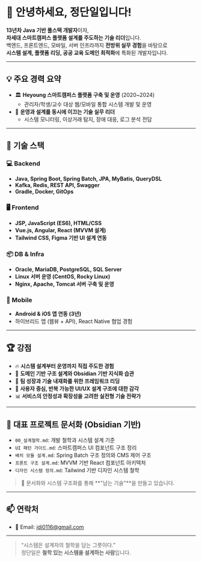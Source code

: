 # 👋 안녕하세요, 정단일입니다!

**13년차 Java 기반 풀스택 개발자**이자,  
**차세대 스마트캠퍼스 플랫폼 설계를 주도하는 기술 리더**입니다.  
백엔드, 프론트엔드, 모바일, 서버 인프라까지 **전방위 실무 경험**을 바탕으로  
**시스템 설계, 플랫폼 리딩, 공공 교육 도메인 최적화**에 특화된 개발자입니다.

---

## 💡 주요 경력 요약

- 🏛 **Heyoung 스마트캠퍼스 플랫폼 구축 및 운영** (2020~2024)
  - 관리자/학생/교수 대상 웹/모바일 통합 시스템 개발 및 운영
- 🔧 **운영과 설계를 동시에 이끄는 기술 실무 리더**
  - 시스템 모니터링, 이상거래 탐지, 장애 대응, 로그 분석 전담

---

## 🧰 기술 스택

### 💻 Backend
- **Java, Spring Boot, Spring Batch, JPA, MyBatis, QueryDSL**
- **Kafka, Redis, REST API, Swagger**
- **Gradle, Docker, GitOps**

### 🖥 Frontend
- **JSP, JavaScript (ES6), HTML/CSS**
- **Vue.js, Angular, React (MVVM 설계)**
- **Tailwind CSS, Figma 기반 UI 설계 연동**

### 📦 DB & Infra
- **Oracle, MariaDB, PostgreSQL, SQL Server**
- **Linux 서버 운영 (CentOS, Rocky Linux)**  
- **Nginx, Apache, Tomcat 서버 구축 및 운영**

### 📱 Mobile
- **Android & iOS 앱 연동 (3년)**  
- 하이브리드 앱 (웹뷰 + API), React Native 협업 경험

---

## 🏆 강점

- 🔥 **시스템 설계부터 운영까지 직접 주도한 경험**
- 🧩 **도메인 기반 구조 설계와 Obsidian 기반 지식화 습관**
- 🌱 **팀 성장과 기술 내재화를 위한 프레임워크 리딩**
- 🔁 **사용자 중심, 반복 가능한 UI/UX 설계 구조에 대한 감각**
- 📊 **서비스의 안정성과 확장성을 고려한 실전형 기술 전략가**

---

## 📂 대표 프로젝트 문서화 (Obsidian 기반)

- `00_설계철학.md`: 개발 철학과 시스템 설계 기준
- `UI 패턴 가이드.md`: 스마트캠퍼스 UI 컴포넌트 구조 정리
- `배치 모듈 설계.md`: Spring Batch 구조 정의와 CMS 제어 구조
- `프론트 구조 설계.md`: MVVM 기반 React 컴포넌트 아키텍처
- `디자인 시스템 정의.md`: Tailwind 기반 디자인 시스템 철학

> 📌 문서화와 시스템 구조화를 통해 **"남는 기술"**을 만들고 있습니다.

---

## 📫 연락처

- 📧 Email: [jdi0116@gmail.com](mailto:jdi0116@gmail.com)

---

> “시스템은 설계자의 철학을 담는 그릇이다.”  
> 정단일은 **철학 있는 시스템을 설계하는 사람**입니다.
